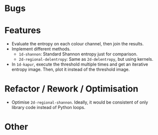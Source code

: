 # Bugs

# Features
- Evaluate the entropy on each colour channel, then join the results.
- Implement different methods.
  - `1d-shannon`: Standard Shannon entropy just for comparison.
  - `2d-regional-delentropy`: Same as `2d-delentropy`, but using kernels.
- In `1d-kapur`, execute the threshold multiple times and get an iterative entropy image. Then, plot it instead of the threshold image.

# Refactor / Rework / Optimisation
- Optimise `2d-regional-shannon`. Ideally, it would be consistent of only library code instead of Python loops.

# Other

